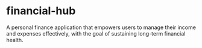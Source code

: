 # financial-hub
A personal finance application that empowers users to manage their income and expenses effectively, with the goal of sustaining long-term financial health.

